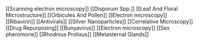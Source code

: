 [[Scanning electron microscopy]]
[[Disporum Spp.]]
[[Leaf And Floral Microstructure]]
[[Orbicules And Pollen]]
[[Electron microscopy]]
[[Ribavirin]]
[[Antivirals]]
[[Silver Nanoparticles]]
[[Correlative Microscopy]]
[[Drug Repurposing]]
[[Bunyavirus]]
[[Electron microscopy]]
[[Sex pheromone]]
[[Rhodnius Prolixus]]
[[Metasternal Glands]]
